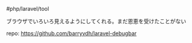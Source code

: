 #php/laravel/tool  

ブラウザでいろいろ見えるようにしてくれる。まだ恩恵を受けたことがない

repo: https://github.com/barryvdh/laravel-debugbar